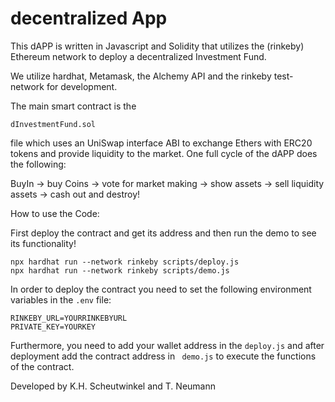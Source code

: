 # decentralized App

This dAPP is written in Javascript and Solidity that utilizes the (rinkeby) Ethereum network to deploy a decentralized
Investment Fund.

We utilize hardhat, Metamask, the Alchemy API and the rinkeby test-network for development.

The main smart contract is the

```shell
dInvestmentFund.sol
```

file which uses an UniSwap interface ABI to exchange Ethers with ERC20 tokens and provide liquidity to the market. One
full cycle of the dAPP does the following:

BuyIn -> buy Coins -> vote for market making -> show assets -> sell liquidity assets -> cash out and destroy!

How to use the Code:

First deploy the contract and get its address and then run the demo to see its functionality!

```shell
npx hardhat run --network rinkeby scripts/deploy.js
npx hardhat run --network rinkeby scripts/demo.js
```

In order to deploy the contract you need to set the following environment variables in the `.env` file:

````shell
RINKEBY_URL=YOURRINKEBYURL
PRIVATE_KEY=YOURKEY
````

Furthermore, you need to add your wallet address in the `deploy.js` and after deployment add the contract address in `
demo.js` to execute the functions of the contract.

Developed by K.H. Scheutwinkel and T. Neumann
